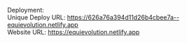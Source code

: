 Deployment:  
Unique Deploy URL: https://626a76a394d11d26b4cbee7a--equievolution.netlify.app  
Website URL:       https://equievolution.netlify.app
